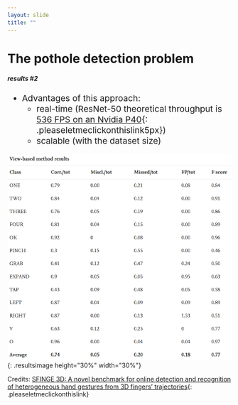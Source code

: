 ```yaml
---
layout: slide
title: ""
---
```


# The pothole detection problem
##### **results #2**

<div markdown="1" style="font-size:2vw">

- Advantages of this approach:
	- real-time (ResNet-50 theoretical throughput is [536 FPS on an Nvidia P40](https://arxiv.org/pdf/2001.06268.pdf){: .pleaseletmeclickonthislink5px})
	- scalable (with the dataset size)

</div>

![view-based-method-results-table](img/3DOR-paper-graphs/3dor-view-based-method-results.png){: .resultsimage height="30%" width="30%"}

<figcaption class="figcaption" markdown="1">

Credits: [SFINGE 3D: A novel benchmark for online detection and recognition of heterogeneous hand gestures from 3D fingers’ trajectories](https://www.sciencedirect.com/science/article/pii/S0097849320301163){: .pleaseletmeclickonthislink}

</figcaption>

